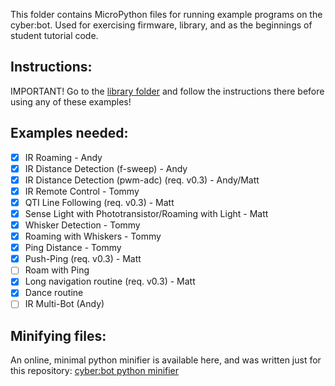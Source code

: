 This folder contains MicroPython files for running example programs on the cyber:bot.  Used for exercising firmware, library, and as the beginnings of student tutorial code.

## Instructions:
IMPORTANT! Go to the [library folder](https://github.com/parallaxinc/cyberbot/tree/master/library) and follow the instructions there before using any of these examples!

## Examples needed:
- [x] IR Roaming - Andy
- [x] IR Distance Detection (f-sweep) - Andy
- [x] IR Distance Detection (pwm-adc) (req. v0.3) - Andy/Matt
- [x] IR Remote Control - Tommy
- [x] QTI Line Following (req. v0.3) - Matt
- [x] Sense Light with Phototransistor/Roaming with Light - Matt
- [x] Whisker Detection - Tommy
- [X] Roaming with Whiskers - Tommy
- [x] Ping Distance - Tommy
- [x] Push-Ping (req. v0.3) - Matt
- [ ] Roam with Ping
- [x] Long navigation routine (req. v0.3) - Matt
- [x] Dance routine
- [ ] IR Multi-Bot (Andy)

## Minifying files:
An online, minimal python minifier is available here, and was written just for this repository:
[cyber:bot python minifier](http://jsfiddle.net/7pvxfurL/2/)
